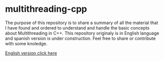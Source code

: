 # multithreading-cpp
The purpose of this repository is to share a summary of all the material that I have found and ordered to understand and handle the basic concepts about Multithreading in C++.
This repository originaly is in English language and spanish version is under construction.
Feel free to share or contribute with some knoledge.

[English version click here](https://github.com/romemart/multithreading-cpp/blob/master/Multithreading%20in%20C%2B%2B.md)
